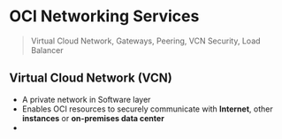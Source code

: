
# OCI Networking Services


> Virtual Cloud Network, Gateways, Peering, VCN Security, Load Balancer

## Virtual Cloud Network (VCN)

- A private network in Software layer
- Enables OCI resources to securely communicate with **Internet**, other **instances** or **on-premises data center**
- 

<!--stackedit_data:
eyJoaXN0b3J5IjpbNDMwNDg1NjkxXX0=
-->